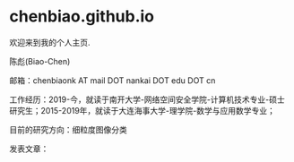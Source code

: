 # chenbiao.github.io
欢迎来到我的个人主页.

陈彪(Biao-Chen)

邮箱：chenbiaonk AT mail DOT nankai DOT edu DOT cn

工作经历：2019-今，就读于南开大学-网络空间安全学院-计算机技术专业-硕士研究生；2015-2019年，就读于大连海事大学-理学院-数学与应用数学专业；

目前的研究方向：细粒度图像分类

发表文章：

